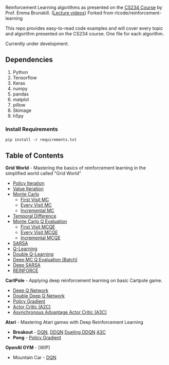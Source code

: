 Reinforcement Learning algorithms as presented on the [CS234 Course](http://web.stanford.edu/class/cs234/CS234Win2019/index.html) by Prof. Emma Brunskill. ([Lecture videos](https://www.youtube.com/playlist?list=PLoROMvodv4rOSOPzutgyCTapiGlY2Nd8u))
Forked from rlcode/reinforcement-learning

This repo provides easy-to-read code examples and will cover every topic and algorithm presented on the CS234 course. One file for each algorithm.

Currently under development.

## Dependencies
1. Python
2. Tensorflow
3. Keras
4. numpy
5. pandas
6. matplot
7. pillow
8. Skimage
9. h5py

### Install Requirements
```
pip install -r requirements.txt
```

## Table of Contents

**Grid World** - Mastering the basics of reinforcement learning in the simplified world called "Grid World"

- [Policy Iteration](./1-grid-world/1-policy-iteration)
- [Value Iteration](./1-grid-world/2-value-iteration)
- [Monte Carlo](./1-grid-world/3-monte-carlo)
    - [First Visit MC](./1-grid-world/3-monte-carlo/first_visit_mc_agent.py)
    - [Every Visit MC](./1-grid-world/3-monte-carlo/every_visit_mc_agent.py)
    - [Incremental MC](./1-grid-world/3-monte-carlo/incremental_mc_agent.py)
- [Temporal Difference](./1-grid-world/4-temporal-difference)
- [Monte Carlo Q Evaluation](./1-grid-world/5-monte-carlo-q-evaluation)
    - [First Visit MCQE](./1-grid-world/5-monte-carlo-q-evaluation/first_visit_mc_q_eval_agent.py)
    - [Every Visit MCQE](./1-grid-world/5-monte-carlo-q-evaluation/every_visit_mc_q_eval_agent.py)
    - [Incremental MCQE](./1-grid-world/5-monte-carlo-q-evaluation/incremental_mc_q_eval_agent.py)
- [SARSA](1-grid-world/6-sarsa)
- [Q-Learning](1-grid-world/7-q-learning)
- [Double Q-Learning](1-grid-world/8-double-q-learning)
- [Deep MC Q Evaluation (Batch)](1-grid-world/8-deep-monte-carlo-q-evaluation)
- [Deep SARSA](1-grid-world/8-deep-sarsa)
- [REINFORCE](1-grid-world/9-reinforce)

**CartPole** - Applying deep reinforcement learning on basic Cartpole game.

- [Deep Q Network](./2-cartpole/1-dqn)
- [Double Deep Q Network](./2-cartpole/2-double-dqn)
- [Policy Gradient](./2-cartpole/3-reinforce)
- [Actor Critic (A2C)](./2-cartpole/4-actor-critic)
- [Asynchronous Advantage Actor Critic (A3C)](./2-cartpole/5-a3c)

**Atari** - Mastering Atari games with Deep Reinforcement Learning

- **Breakout** - [DQN](./3-atari/1-breakout/breakout_dqn.py), [DDQN](./3-atari/1-breakout/breakout_ddqn.py) [Dueling DDQN](./3-atari/1-breakout/breakout_ddqn.py) [A3C](./3-atari/1-breakout/breakout_a3c.py)
- **Pong** - [Policy Gradient](./3-atari/2-pong/pong_reinforce.py)

**OpenAI GYM** - [WIP]

- Mountain Car - [DQN](./4-gym/1-mountaincar)
